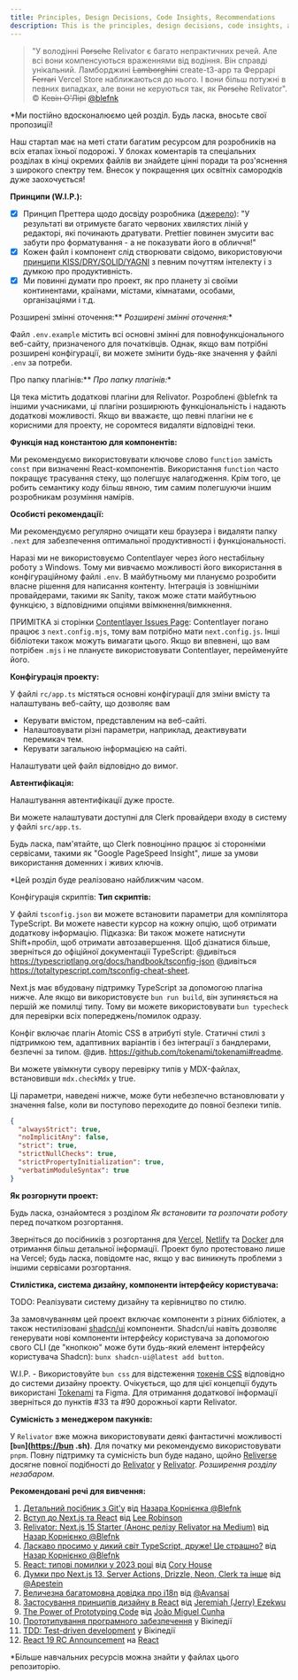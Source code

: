 ```yaml
---
title: Principles, Design Decisions, Code Insights, Recommendations
description: This is the principles, design decisions, code insights, and recommendations of Relivator.
---
```


> "У володінні ~~Porsche~~ Relivator є багато непрактичних речей. Але всі вони компенсуються враженнями від водіння. Він справді унікальний. Ламборджині ~~Lamborghini~~ create-t3-app та Феррарі ~~Ferrari~~ Vercel Store наближаються до нього. І вони більш потужні в певних випадках, але вони не керуються так, як ~~Porsche~~ Relivator". © ~~Кевін О'Лірі~~ [@blefnk](https://github.com/blefnk)

*Ми постійно вдосконалюємо цей розділ. Будь ласка, вносьте свої пропозиції!

Наш стартап має на меті стати багатим ресурсом для розробників на всіх етапах їхньої подорожі. У блоках коментарів та спеціальних розділах в кінці окремих файлів ви знайдете цінні поради та роз'яснення з широкого спектру тем. Внесок у покращення цих освітніх самородків дуже заохочується!

**Принципи (W.I.P.):**

- [x] Принцип Преттера щодо досвіду розробника ([джерело](https://prettier.io/docs/en/integrating-with-linters.html#notes)): "У результаті ви отримуєте багато червоних хвилястих ліній у редакторі, які починають дратувати. Prettier повинен змусити вас забути про форматування - а не показувати його в обличчя!"
- [x] Кожен файл і компонент слід створювати свідомо, використовуючи [принципи KISS/DRY/SOLID/YAGNI](https://blog.openreplay.com/applying-design-principles-in-react) з певним почуттям інтелекту і з думкою про продуктивність.
- [x] Ми повинні думати про проект, як про планету зі своїми континентами, країнами, містами, кімнатами, особами, організаціями і т.д.

Розширені змінні оточення:** *Розширені змінні оточення:**

Файл `.env.example` містить всі основні змінні для повнофункціонального веб-сайту, призначеного для початківців. Однак, якщо вам потрібні розширені конфігурації, ви можете змінити будь-яке значення у файлі `.env` за потреби.

Про папку плагінів:** *Про папку плагінів:**

Ця тека містить додаткові плагіни для Relivator. Розроблені @blefnk та іншими учасниками, ці плагіни розширюють функціональність і надають додаткові можливості. Якщо ви вважаєте, що певні плагіни не є корисними для проекту, не соромтеся видаляти відповідні теки.

**Функція над константою для компонентів:**

Ми рекомендуємо використовувати ключове слово `function` замість `const` при визначенні React-компонентів. Використання `function` часто покращує трасування стеку, що полегшує налагодження. Крім того, це робить семантику коду більш явною, тим самим полегшуючи іншим розробникам розуміння намірів.

**Особисті рекомендації:**

Ми рекомендуємо регулярно очищати кеш браузера і видаляти папку `.next` для забезпечення оптимальної продуктивності і функціональності.

Наразі ми не використовуємо Contentlayer через його нестабільну роботу з Windows. Тому ми вивчаємо можливості його використання в конфігураційному файлі `.env`. В майбутньому ми плануємо розробити власне рішення для написання контенту. Інтеграція із зовнішніми провайдерами, такими як Sanity, також може стати майбутньою функцією, з відповідними опціями ввімкнення/вимкнення.

ПРИМІТКА зі сторінки [Contentlayer Issues Page](https://github.com/contentlayerdev/contentlayer/issues/313#issuecomment-1305424923): Contentlayer погано працює з `next.config.mjs`, тому вам потрібно мати `next.config.js`. Інші бібліотеки також можуть вимагати цього. Якщо ви впевнені, що вам потрібен `.mjs` і не плануєте використовувати Contentlayer, перейменуйте його.

**Конфігурація проекту:**

У файлі `rc/app.ts` містяться основні конфігурації для зміни вмісту та налаштувань веб-сайту, що дозволяє вам

- Керувати вмістом, представленим на веб-сайті.
- Налаштовувати різні параметри, наприклад, деактивувати перемикач тем.
- Керувати загальною інформацією на сайті.

Налаштувати цей файл відповідно до вимог.

**Автентифікація:**

Налаштування автентифікації дуже просте.

Ви можете налаштувати доступні для Clerk провайдери входу в систему у файлі `src/app.ts`.

Будь ласка, пам'ятайте, що Clerk повноцінно працює зі сторонніми сервісами, такими як "Google PageSpeed Insight", лише за умови використання доменних і живих ключів.

*Цей розділ буде реалізовано найближчим часом.

Конфігурація скриптів: **Тип скриптів:**

У файлі `tsconfig.json` ви можете встановити параметри для компілятора TypeScript. Ви можете навести курсор на кожну опцію, щоб отримати додаткову інформацію. Підказка: Ви також можете натиснути Shift+пробіл, щоб отримати автозавершення. Щоб дізнатися більше, зверніться до офіційної документації TypeScript: @дивіться <https://typescriptlang.org/docs/handbook/tsconfig-json> @дивіться <https://totaltypescript.com/tsconfig-cheat-sheet>.

Next.js має вбудовану підтримку TypeScript за допомогою плагіна нижче. Але якщо ви використовуєте `bun run build`, він зупиняється на першій же помилці типу. Тому ви можете використовувати `bun typecheck` для перевірки всіх попереджень/помилок одразу.

Конфіг включає плагін Atomic CSS в атрибуті style. Статичні стилі з підтримкою тем, адаптивних варіантів і без інтеграції з бандлерами, безпечні за типом. @див. <https://github.com/tokenami/tokenami#readme>.

Ви можете увімкнути сувору перевірку типів у MDX-файлах, встановивши `mdx.checkMdx` у true.

Ці параметри, наведені нижче, може бути небезпечно встановлювати у значення false, коли ви поступово переходите до повної безпеки типів.

```json
{
  "alwaysStrict": true,
  "noImplicitAny": false,
  "strict": true,
  "strictNullChecks": true,
  "strictPropertyInitialization": true,
  "verbatimModuleSyntax": true
}
```

**Як розгорнути проект:**

Будь ласка, ознайомтеся з розділом *Як встановити та розпочати роботу* перед початком розгортання.

Зверніться до посібників з розгортання для [Vercel](https://create.t3.gg/en/deployment/vercel), [Netlify](https://create.t3.gg/en/deployment/netlify) та [Docker](https://create.t3.gg/en/deployment/docker) для отримання більш детальної інформації. Проект було протестовано лише на Vercel; будь ласка, повідомте нас, якщо у вас виникнуть проблеми з іншими сервісами розгортання.

**Стилістика, система дизайну, компоненти інтерфейсу користувача:**

TODO: Реалізувати систему дизайну та керівництво по стилю.

За замовчуванням цей проект включає компоненти з різних бібліотек, а також нестилізовані [shadcn/ui](https://ui.shadcn.com) компоненти. Shadcn/ui навіть дозволяє генерувати нові компоненти інтерфейсу користувача за допомогою свого CLI (де "кнопкою" може бути будь-який елемент інтерфейсу користувача Shadcn): `bunx shadcn-ui@latest add button`.

W.I.P. - Використовуйте `bun css` для відстеження [токенів CSS](https://blog.devgenius.io/link-figma-and-react-using-figma-tokens-89e6cc874b4d) відповідно до системи дизайну проекту. Очікується, що для цієї концепції будуть використані [Tokenami](https://github.com/tokenami/tokenami#readme) та Figma. Для отримання додаткової інформації зверніться до пунктів #33 та #90 дорожньої карти Relivator.

**Сумісність з менеджером пакунків:**

У `Relivator` вже можна використовувати деякі фантастичні можливості **[`bun`](<https://bun> .sh)**. Для початку ми рекомендуємо використовувати `pnpm`. Повну підтримку та сумісність bun буде надано, щойно [Reliverse](https://github.com/blefnk/reliverse) досягне повної подібності до [Relivator](https://github.com/blefnk/relivator) у [Relivator](https://github.com/blefnk/relivator). *Розширення розділу незабаром.*

**Рекомендовані речі для вивчення:**

1. [Детальний посібник з Git'у](https://github.com/blefnk/relivator/blob/main/.github/GITGUIDE.md) від [Назара Корнієнка @Blefnk](https://github.com/blefnk)
2. [Вступ до Next.js та React](https://youtube.com/watch?v=h2BcitZPMn4) від [Lee Robinson](https://x.com/leeerob)
3. [Relivator: Next.js 15 Starter (Анонс релізу Relivator на Medium)](https://cutt.ly/awf6fScS) від [Назар Корнієнко @Blefnk](https://github.com/blefnk)
4. [Ласкаво просимо у дикий світ TypeScript, друже! Це страшно?](https://cutt.ly/CwjVPUNu) від [Назар Корнієнко @Blefnk](https://github.com/blefnk)
5. [React: типові помилки у 2023 році](https://docs.google.com/presentation/d/1kuBeSh-yTrL031IlmuwrZ8LvavOGzSbo) від [Cory House](https://x.com/housecor)
6. [Думки про Next.js 13, Server Actions, Drizzle, Neon, Clerk та інше](https://github.com/Apestein/nextflix/blob/main/README.md#overall-thoughts) від [@Apestein](https://github.com/Apestein)
7. [Величезна багатомовна довідка про i18n](https://github.com/Avansai/next-multilingual#readme) від [@Avansai](https://github.com/Avansai)
8. [Застосування принципів дизайну в React](https://blog.openreplay.com/applying-design-principles-in-react) від [Jeremiah (Jerry) Ezekwu](https://blog.openreplay.com/authors/jeremiah-\(jerry\)-ezekwu/)
9. [The Power of Prototyping Code](https://medium.com/@joomiguelcunha/the-power-of-prototyping-code-55f4ed485a30) від [João Miguel Cunha](https://medium.com/@joomiguelcunha)
10. [Прототипування програмного забезпечення](https://en.wikipedia.org/wiki/Software_prototyping) у Вікіпедії
11. [TDD: Test-driven development](https://en.wikipedia.org/wiki/Test-driven_development) у Вікіпедії
12. [React 19 RC Announcement](https://react.dev/blog/2024/04/25/react-19) на [React](https://react.dev)

*Більше навчальних ресурсів можна знайти у файлах цього репозиторію.
